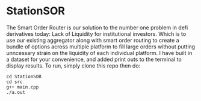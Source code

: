 # StationSOR


The Smart Order Router is our solution to the number one problem in defi derivatives today: Lack of Liquidity for institutional investors.
Which is to use our existing aggregator along with smart order routing to create a bundle of options across multiple platform to fill large orders without putting unncessary strain on the liquidity of each individual platform. I have built in a dataset for your convenience, and added print outs to the terminal to display results. To run, simply clone this repo then do:

```
cd StationSOR
cd src
g++ main.cpp
./a.out
```
